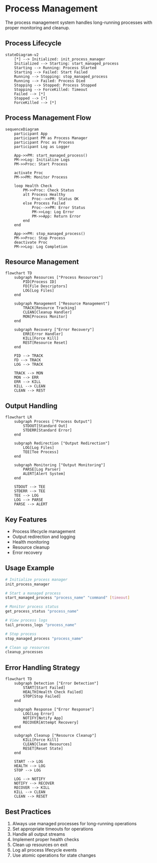# Process Management

The process management system handles long-running processes with proper monitoring and cleanup.

## Process Lifecycle

```mermaid
stateDiagram-v2
    [*] --> Initialized: init_process_manager
    Initialized --> Starting: start_managed_process
    Starting --> Running: Process Started
    Starting --> Failed: Start Failed
    Running --> Stopping: stop_managed_process
    Running --> Failed: Process Died
    Stopping --> Stopped: Process Stopped
    Stopping --> ForceKilled: Timeout
    Failed --> [*]
    Stopped --> [*]
    ForceKilled --> [*]
```

## Process Management Flow

```mermaid
sequenceDiagram
    participant App
    participant PM as Process Manager
    participant Proc as Process
    participant Log as Logger
    
    App->>PM: start_managed_process()
    PM->>Log: Initialize Logs
    PM->>Proc: Start Process
    
    activate Proc
    PM->>PM: Monitor Process
    
    loop Health Check
        PM->>Proc: Check Status
        alt Process Healthy
            Proc-->>PM: Status OK
        else Process Failed
            Proc-->>PM: Error Status
            PM->>Log: Log Error
            PM->>App: Return Error
        end
    end
    
    App->>PM: stop_managed_process()
    PM->>Proc: Stop Process
    deactivate Proc
    PM->>Log: Log Completion
```

## Resource Management

```mermaid
flowchart TD
    subgraph Resources ["Process Resources"]
        PID[Process ID]
        FD[File Descriptors]
        LOG[Log Files]
    end
    
    subgraph Management ["Resource Management"]
        TRACK[Resource Tracking]
        CLEAN[Cleanup Handler]
        MON[Process Monitor]
    end
    
    subgraph Recovery ["Error Recovery"]
        ERR[Error Handler]
        KILL[Force Kill]
        REST[Resource Reset]
    end
    
    PID --> TRACK
    FD --> TRACK
    LOG --> TRACK
    
    TRACK --> MON
    MON --> ERR
    ERR --> KILL
    KILL --> CLEAN
    CLEAN --> REST
```

## Output Handling

```mermaid
flowchart LR
    subgraph Process ["Process Output"]
        STDOUT[Standard Out]
        STDERR[Standard Error]
    end
    
    subgraph Redirection ["Output Redirection"]
        LOG[Log Files]
        TEE[Tee Process]
    end
    
    subgraph Monitoring ["Output Monitoring"]
        PARSE[Log Parser]
        ALERT[Alert System]
    end
    
    STDOUT --> TEE
    STDERR --> TEE
    TEE --> LOG
    LOG --> PARSE
    PARSE --> ALERT
```

## Key Features

- Process lifecycle management
- Output redirection and logging
- Health monitoring
- Resource cleanup
- Error recovery

## Usage Example

```bash
# Initialize process manager
init_process_manager

# Start a managed process
start_managed_process "process_name" "command" [timeout]

# Monitor process status
get_process_status "process_name"

# View process logs
tail_process_logs "process_name"

# Stop process
stop_managed_process "process_name"

# Clean up resources
cleanup_processes
```

## Error Handling Strategy

```mermaid
flowchart TD
    subgraph Detection ["Error Detection"]
        START[Start Failed]
        HEALTH[Health Check Failed]
        STOP[Stop Failed]
    end
    
    subgraph Response ["Error Response"]
        LOG[Log Error]
        NOTIFY[Notify App]
        RECOVER[Attempt Recovery]
    end
    
    subgraph Cleanup ["Resource Cleanup"]
        KILL[Force Kill]
        CLEAN[Clean Resources]
        RESET[Reset State]
    end
    
    START --> LOG
    HEALTH --> LOG
    STOP --> LOG
    
    LOG --> NOTIFY
    NOTIFY --> RECOVER
    RECOVER --> KILL
    KILL --> CLEAN
    CLEAN --> RESET
```

## Best Practices

1. Always use managed processes for long-running operations
2. Set appropriate timeouts for operations
3. Handle all output streams
4. Implement proper health checks
5. Clean up resources on exit
6. Log all process lifecycle events
7. Use atomic operations for state changes 